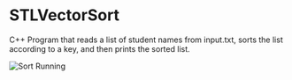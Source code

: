 # STLVectorSort
C++ Program that reads a list of student names from input.txt, sorts the list according to a key, and then prints the sorted list.

![Sort Running](https://ch3302files.storage.live.com/y4m58l-CX9TbFY6Lb691c3ubSDi9EFD6vCv6dD4m2VTIBJvEST6ponbM7RVKdD-CzyA0EOlfQU80suoi-2Cx7sR65gXTusj1SeyIIOqMF8c7L1JdbP9aXyO-wGXXeUZtBKbiRRPM_qhox97cBB-hRz1sZ4PFWqvZPKVC5Nvgt98S7T7XDz4crUv9n8o7Te6Uney5EsTLMXAgB7Yn59-4I9KSA/vectorsort.png?psid=1&width=1588&height=676)
